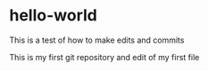 # hello-world

This is a test of how to make edits and commits

This is my first git repository and edit of my first file
